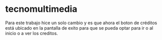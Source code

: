 # tecnomultimedia

Para este trabajo hice un solo cambio y es que ahora el boton de créditos está ubicado en la pantalla de exito para que se pueda optar para ir o al inicio o a ver los creditos.
